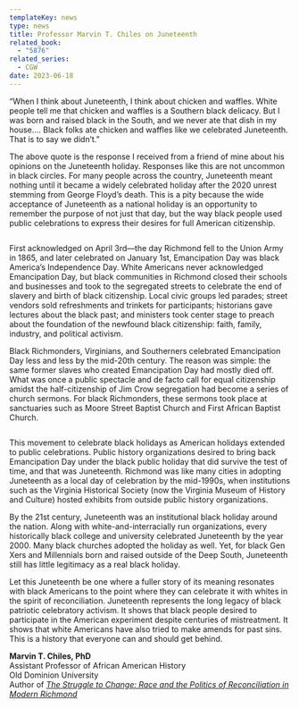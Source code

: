 ```yaml
---
templateKey: news
type: news
title: Professor Marvin T. Chiles on Juneteenth
related_book:
  - "5876"
related_series:
  - CGW
date: 2023-06-18
---
```

“When I think about Juneteenth, I think about chicken and waffles. White people tell me that chicken and waffles is a Southern black delicacy. But I was born and raised black in the South, and we never ate that dish in my house…. Black folks ate chicken and waffles like we celebrated Juneteenth. That is to say we didn’t.”

The above quote is the response I received from a friend of mine about his opinions on the Juneteenth holiday. Responses like this are not uncommon in black circles. For many people across the country, Juneteenth meant nothing until it became a widely celebrated holiday after the 2020 unrest stemming from George Floyd’s death. This is a pity because the wide acceptance of Juneteenth as a national holiday is an opportunity to remember the purpose of not just that day, but the way black people used public celebrations to express their desires for full American citizenship.

```

```

First acknowledged on April 3rd—the day Richmond fell to the Union Army in 1865, and later celebrated on January 1st, Emancipation Day was black America’s Independence Day. White Americans never acknowledged Emancipation Day, but black communities in Richmond closed their schools and businesses and took to the segregated streets to celebrate the end of slavery and birth of black citizenship. Local civic groups led parades; street vendors sold refreshments and trinkets for participants; historians gave lectures about the black past; and ministers took center stage to preach about the foundation of the newfound black citizenship: faith, family, industry, and political activism.

Black Richmonders, Virginians, and Southerners celebrated Emancipation Day less and less by the mid-20th century. The reason was simple: the same former slaves who created Emancipation Day had mostly died off. What was once a public spectacle and de facto call for equal citizenship amidst the half-citizenship of Jim Crow segregation had become a series of church sermons. For black Richmonders, these sermons took place at sanctuaries such as Moore Street Baptist Church and First African Baptist Church.

```

```

This movement to celebrate black holidays as American holidays extended to public celebrations. Public history organizations desired to bring back Emancipation Day under the black public holiday that did survive the test of time, and that was Juneteenth. Richmond was like many cities in adopting Juneteenth as a local day of celebration by the mid-1990s, when institutions such as the Virginia Historical Society (now the Virginia Museum of History and Culture) hosted exhibits from outside public history organizations.

By the 21st century, Juneteenth was an institutional black holiday around the nation. Along with white-and-interracially run organizations, every historically black college and university celebrated Juneteenth by the year 2000. Many black churches adopted the holiday as well. Yet, for black Gen Xers and Millennials born and raised outside of the Deep South, Juneteenth still has little legitimacy as a real black holiday.

Let this Juneteenth be one where a fuller story of its meaning resonates with black Americans to the point where they can celebrate it with whites in the spirit of reconciliation. Juneteenth represents the long legacy of black patriotic celebratory activism. It shows that black people desired to participate in the American experiment despite centuries of mistreatment. It shows that white Americans have also tried to make amends for past sins. This is a history that everyone can and should get behind.

**Marvin T. Chiles, PhD**\
Assistant Professor of African American History\
Old Dominion University\
Author of *[The Struggle to Change: Race and the Politics of Reconciliation in Modern Richmond](https://www.upress.virginia.edu/title/5876/)*